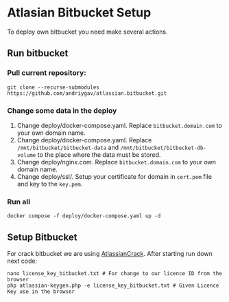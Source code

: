 # Atlasian Bitbucket Setup

To deploy own bitbucket you need make several actions.

## Run bitbucket

### Pull current repository:
```
git clone --recurse-submodules https://github.com/andriygav/atlassian.bitbucket.git
```

### Change some data in the deploy
1. Change deploy/docker-compose.yaml. Replace `bitbucket.domain.com` to your own domain name.
2. Change deploy/docker-compose.yaml. Replace `/mnt/bitbucket/bitbucket-data` and `/mnt/bitbucket/bitbucket-db-volume` to the place where the data must be stored.
3. Change deploy/nginx.com. Replace `bitbucket.domain.com` to your own domain name.
4. Change deploy/ssl/. Setup your certificate for domain in `cert.pem` file and key to the `key.pem`.

### Run all
```
docker compose -f deploy/docker-compose.yaml up -d
```

## Setup Bitbucket
For crack bitbucket we are using [AtlassianCrack](https://github.com/IAlexEgorov/AtlassianCrack). After starting run down next code:
```
nano license_key_bitbucket.txt # For change to our licence ID from the browser
php atlassian-keygen.php -e license_key_bitbucket.txt # Given Licence Key use in the browser
```